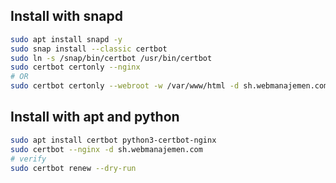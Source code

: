 ## Install with snapd

```bash
sudo apt install snapd -y
sudo snap install --classic certbot
sudo ln -s /snap/bin/certbot /usr/bin/certbot
sudo certbot certonly --nginx
# OR
sudo certbot certonly --webroot -w /var/www/html -d sh.webmanajemen.com --cert-name sh.webmanajemen.com
```

## Install with apt and python

```bash
sudo apt install certbot python3-certbot-nginx
sudo certbot --nginx -d sh.webmanajemen.com
# verify
sudo certbot renew --dry-run
```